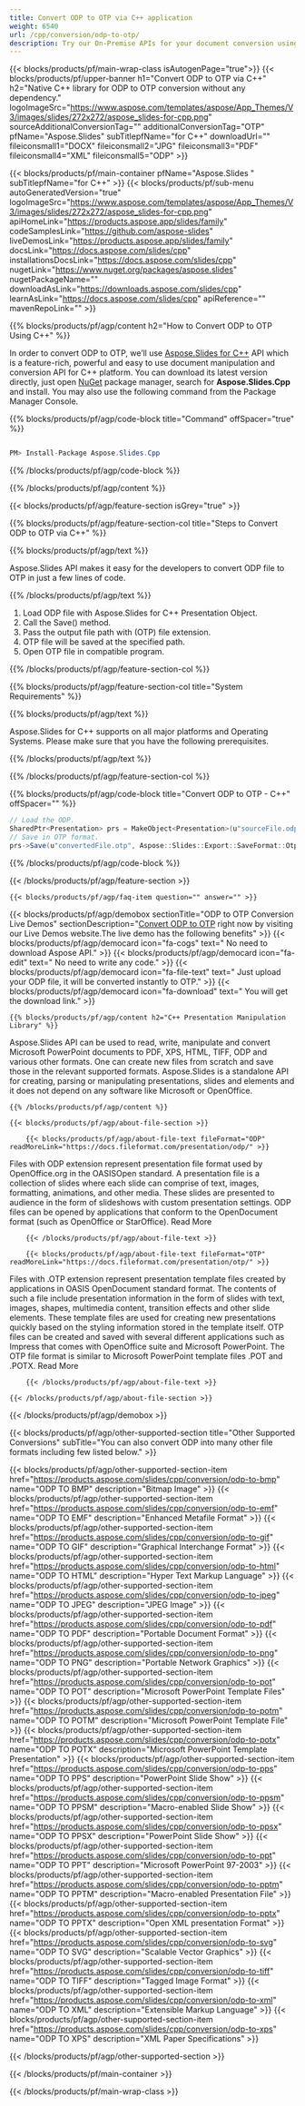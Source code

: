 ```yaml
---
title: Convert ODP to OTP via C++ application 
weight: 6540
url: /cpp/conversion/odp-to-otp/ 
description: Try our On-Premise APIs for your document conversion using C++ Runtime Environment for Windows 32 bit, Windows 64 bit and Linux 64 bit.
---
```


{{< blocks/products/pf/main-wrap-class isAutogenPage="true">}}
{{< blocks/products/pf/upper-banner h1="Convert ODP to OTP via C++" h2="Native C++ library for ODP to OTP conversion without any dependency." logoImageSrc="https://www.aspose.com/templates/aspose/App_Themes/V3/images/slides/272x272/aspose_slides-for-cpp.png" sourceAdditionalConversionTag="" additionalConversionTag="OTP" pfName="Aspose.Slides" subTitlepfName="for C++" downloadUrl="" fileiconsmall1="DOCX" fileiconsmall2="JPG" fileiconsmall3="PDF" fileiconsmall4="XML" fileiconsmall5="ODP" >}}

{{< blocks/products/pf/main-container pfName="Aspose.Slides " subTitlepfName="for C++" >}}
{{< blocks/products/pf/sub-menu autoGeneratedVersion="true" logoImageSrc="https://www.aspose.com/templates/aspose/App_Themes/V3/images/slides/272x272/aspose_slides-for-cpp.png" apiHomeLink="https://products.aspose.app/slides/family" codeSamplesLink="https://github.com/aspose-slides" liveDemosLink="https://products.aspose.app/slides/family" docsLink="https://docs.aspose.com/slides/cpp" installationsDocsLink="https://docs.aspose.com/slides/cpp" nugetLink="https://www.nuget.org/packages/aspose.slides" nugetPackageName="" downloadAsLink="https://downloads.aspose.com/slides/cpp" learnAsLink="https://docs.aspose.com/slides/cpp" apiReference="" mavenRepoLink="" >}}

{{% blocks/products/pf/agp/content h2="How to Convert ODP to OTP Using C++" %}}

 In order to convert ODP to OTP, we’ll use
 [Aspose.Slides for C++](https://products.aspose.com/slides/cpp) 
 API which is a feature-rich, powerful and easy to use document manipulation and conversion API for C++ platform. You can download its latest version directly, just open
 [NuGet](https://www.nuget.org/packages/aspose.slides) 
 package manager, search for
 **Aspose.Slides.Cpp** 
 and install. You may also use the following command from the Package Manager Console.

{{% blocks/products/pf/agp/code-block title="Command" offSpacer="true" %}}

```cs

PM> Install-Package Aspose.Slides.Cpp

```

{{% /blocks/products/pf/agp/code-block %}}

{{% /blocks/products/pf/agp/content %}}

{{< blocks/products/pf/agp/feature-section isGrey="true" >}}

{{% blocks/products/pf/agp/feature-section-col title="Steps to Convert ODP to OTP via C++" %}}

{{% blocks/products/pf/agp/text %}}

 Aspose.Slides API makes it easy for the developers to convert ODP file to OTP in just a few lines of code.

{{% /blocks/products/pf/agp/text %}}

1.  Load ODP file with Aspose.Slides for C++ Presentation Object.
1.  Call the Save() method.
1.  Pass the output file path with (OTP) file extension.
1.  OTP file will be saved at the specified path.
1.  Open OTP file in compatible program.

{{% /blocks/products/pf/agp/feature-section-col %}}

{{% blocks/products/pf/agp/feature-section-col title="System Requirements" %}}

{{% blocks/products/pf/agp/text %}}

 Aspose.Slides for C++ supports on all major platforms and Operating Systems. Please make sure that you have the following prerequisites.

{{% /blocks/products/pf/agp/text %}}

{{% /blocks/products/pf/agp/feature-section-col %}}

{{% blocks/products/pf/agp/code-block title="Convert ODP to OTP - C++‎" offSpacer="" %}}

```cs
// Load the ODP.
SharedPtr<Presentation> prs = MakeObject<Presentation>(u"sourceFile.odp");
// Save in OTP format.
prs->Save(u"convertedFile.otp", Aspose::Slides::Export::SaveFormat::Otp);

```

{{% /blocks/products/pf/agp/code-block %}}

{{< /blocks/products/pf/agp/feature-section >}}

    {{< blocks/products/pf/agp/faq-item question="" answer="" >}}
 

<!-- aboutfile Starts -->

{{< blocks/products/pf/agp/demobox sectionTitle="ODP to OTP Conversion Live Demos" sectionDescription="[Convert ODP to OTP](https://products.aspose.app/slides/conversion/odp-to-otp) right now by visiting our Live Demos website.The live demo has the following benefits" >}}
        {{< blocks/products/pf/agp/democard icon="fa-cogs" text=" No need to download Aspose API." >}}
        {{< blocks/products/pf/agp/democard icon="fa-edit" text=" No need to write any code." >}}
        {{< blocks/products/pf/agp/democard icon="fa-file-text" text=" Just upload your ODP file, it will be converted instantly to OTP." >}}
        {{< blocks/products/pf/agp/democard icon="fa-download" text=" You will get the download link." >}}

    {{% blocks/products/pf/agp/content h2="C++ Presentation Manipulation Library" %}}

 Aspose.Slides API can be used to read, write, manipulate and convert Microsoft PowerPoint documents to PDF, XPS, HTML, TIFF, ODP and various other formats. One can create new files from scratch and save those in the relevant supported formats. Aspose.Slides is a standalone API for creating, parsing or manipulating presentations, slides and elements and it does not depend on any software like Microsoft or OpenOffice. ‎



    {{% /blocks/products/pf/agp/content %}}

    {{< blocks/products/pf/agp/about-file-section >}}

        {{< blocks/products/pf/agp/about-file-text fileFormat="ODP" readMoreLink="https://docs.fileformat.com/presentation/odp/" >}}

Files with ODP extension represent presentation file format used by OpenOffice.org in the OASISOpen standard. A presentation file is a collection of slides where each slide can comprise of text, images, formatting, animations, and other media. These slides are presented to audience in the form of slideshows with custom presentation settings. ODP files can be opened by applications that conform to the OpenDocument format (such as OpenOffice or StarOffice).
Read More

        {{< /blocks/products/pf/agp/about-file-text >}}

        {{< blocks/products/pf/agp/about-file-text fileFormat="OTP" readMoreLink="https://docs.fileformat.com/presentation/otp/" >}}

Files with .OTP extension represent presentation template files created by applications in OASIS OpenDocument standard format. The contents of such a file include presentation information in the form of slides with text, images, shapes, multimedia content, transition effects and other slide elements. These template files are used for creating new presentations quickly based on the styling information stored in the template itself. OTP files can be created and saved with several different applications such as Impress that comes with OpenOffice suite and Microsoft PowerPoint. The OTP file format is similar to Microsoft PowerPoint template files .POT and .POTX.
Read More

        {{< /blocks/products/pf/agp/about-file-text >}}

    {{< /blocks/products/pf/agp/about-file-section >}}

{{< /blocks/products/pf/agp/demobox >}}

<!-- aboutfile Ends -->

{{< blocks/products/pf/agp/other-supported-section title="Other Supported Conversions" subTitle="You can also convert ODP into many other file formats including few listed below." >}}

{{< blocks/products/pf/agp/other-supported-section-item href="https://products.aspose.com/slides/cpp/conversion/odp-to-bmp" name="ODP TO BMP" description="Bitmap Image" >}}
{{< blocks/products/pf/agp/other-supported-section-item href="https://products.aspose.com/slides/cpp/conversion/odp-to-emf" name="ODP TO EMF" description="Enhanced Metafile Format" >}}
{{< blocks/products/pf/agp/other-supported-section-item href="https://products.aspose.com/slides/cpp/conversion/odp-to-gif" name="ODP TO GIF" description="Graphical Interchange Format" >}}
{{< blocks/products/pf/agp/other-supported-section-item href="https://products.aspose.com/slides/cpp/conversion/odp-to-html" name="ODP TO HTML" description="Hyper Text Markup Language" >}}
{{< blocks/products/pf/agp/other-supported-section-item href="https://products.aspose.com/slides/cpp/conversion/odp-to-jpeg" name="ODP TO JPEG" description="JPEG Image" >}}
{{< blocks/products/pf/agp/other-supported-section-item href="https://products.aspose.com/slides/cpp/conversion/odp-to-pdf" name="ODP TO PDF" description="Portable Document Format" >}}
{{< blocks/products/pf/agp/other-supported-section-item href="https://products.aspose.com/slides/cpp/conversion/odp-to-png" name="ODP TO PNG" description="Portable Network Graphics" >}}
{{< blocks/products/pf/agp/other-supported-section-item href="https://products.aspose.com/slides/cpp/conversion/odp-to-pot" name="ODP TO POT" description="Microsoft PowerPoint Template Files" >}}
{{< blocks/products/pf/agp/other-supported-section-item href="https://products.aspose.com/slides/cpp/conversion/odp-to-potm" name="ODP TO POTM" description="Microsoft PowerPoint Template File" >}}
{{< blocks/products/pf/agp/other-supported-section-item href="https://products.aspose.com/slides/cpp/conversion/odp-to-potx" name="ODP TO POTX" description="Microsoft PowerPoint Template Presentation" >}}
{{< blocks/products/pf/agp/other-supported-section-item href="https://products.aspose.com/slides/cpp/conversion/odp-to-pps" name="ODP TO PPS" description="PowerPoint Slide Show" >}}
{{< blocks/products/pf/agp/other-supported-section-item href="https://products.aspose.com/slides/cpp/conversion/odp-to-ppsm" name="ODP TO PPSM" description="Macro-enabled Slide Show" >}}
{{< blocks/products/pf/agp/other-supported-section-item href="https://products.aspose.com/slides/cpp/conversion/odp-to-ppsx" name="ODP TO PPSX" description="PowerPoint Slide Show" >}}
{{< blocks/products/pf/agp/other-supported-section-item href="https://products.aspose.com/slides/cpp/conversion/odp-to-ppt" name="ODP TO PPT" description="Microsoft PowerPoint 97-2003" >}}
{{< blocks/products/pf/agp/other-supported-section-item href="https://products.aspose.com/slides/cpp/conversion/odp-to-pptm" name="ODP TO PPTM" description="Macro-enabled Presentation File" >}}
{{< blocks/products/pf/agp/other-supported-section-item href="https://products.aspose.com/slides/cpp/conversion/odp-to-pptx" name="ODP TO PPTX" description="Open XML presentation Format" >}}
{{< blocks/products/pf/agp/other-supported-section-item href="https://products.aspose.com/slides/cpp/conversion/odp-to-svg" name="ODP TO SVG" description="Scalable Vector Graphics" >}}
{{< blocks/products/pf/agp/other-supported-section-item href="https://products.aspose.com/slides/cpp/conversion/odp-to-tiff" name="ODP TO TIFF" description="Tagged Image Format" >}}
{{< blocks/products/pf/agp/other-supported-section-item href="https://products.aspose.com/slides/cpp/conversion/odp-to-xml" name="ODP TO XML" description="Extensible Markup Language" >}}
{{< blocks/products/pf/agp/other-supported-section-item href="https://products.aspose.com/slides/cpp/conversion/odp-to-xps" name="ODP TO XPS" description="XML Paper Specifications" >}}

{{< /blocks/products/pf/agp/other-supported-section >}}

{{< /blocks/products/pf/main-container >}}
    
{{< /blocks/products/pf/main-wrap-class >}}